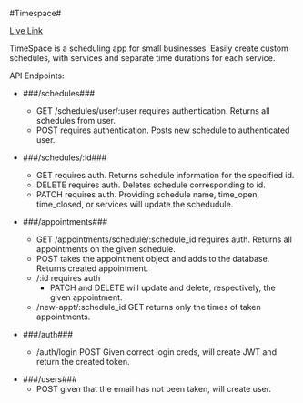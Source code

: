 #Timespace#

[Live Link](https://timespace-app.now.sh/)

TimeSpace is a scheduling app for small businesses. Easily create custom schedules, with services and separate time durations for each service.

API Endpoints:

- ###/schedules###

  - GET /schedules/user/:user requires authentication. Returns all schedules from user.
  - POST requires authentication. Posts new schedule to authenticated user.

- ###/schedules/:id###

  - GET requires auth. Returns schedule information for the specified id.
  - DELETE requires auth. Deletes schedule corresponding to id.
  - PATCH requires auth. Providing schedule name, time_open, time_closed, or services will update the schedudule.

- ###/appointments###

  - GET /appointments/schedule/:schedule_id requires auth. Returns all appointments on the given schedule.
  - POST takes the appointment object and adds to the database. Returns created appointment.
  - /:id requires auth
    - PATCH and DELETE will update and delete, respectively, the given appointment.
  - /new-appt/:schedule_id GET returns only the times of taken appointments.

- ###/auth###
  - /auth/login POST Given correct login creds, will create JWT and return the created token.

* ###/users###
  - POST given that the email has not been taken, will create user.

